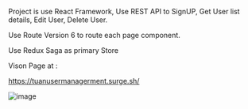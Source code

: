 Project is use React Framework, Use REST API to SignUP, Get User list details, Edit User, Delete User. 

Use Route Version 6 to route each page component. 

Use Redux Saga as primary Store

Vison Page  at : 


https://tuanusermanagerment.surge.sh/

![image](https://user-images.githubusercontent.com/75282610/167276241-27a677f7-7211-4d0e-a0c8-f1314f5c9ac0.png)
